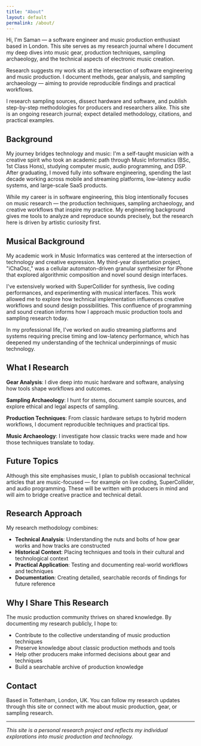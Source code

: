 ```yaml
---
title: "About"
layout: default
permalink: /about/
---
```


<div class="profile-container">
  <div class="profile-avatar" style="background-image: url('{{ '/assets/images/profile.jpeg' | relative_url }}?v={{ site.time | date: "%s" }}');"></div>
</div>

<div class="profile-intro">
<p>Hi, I'm Saman — a software engineer and music production enthusiast based in London. This site serves as my research journal where I document my deep dives into music gear, production techniques, sampling archaeology, and the technical aspects of electronic music creation.</p>

<p>Research suggests my work sits at the intersection of software engineering and music production. I document methods, gear analysis, and sampling archaeology — aiming to provide reproducible findings and practical workflows.</p>

<p>I research sampling sources, dissect hardware and software, and publish step-by-step methodologies for producers and researchers alike. This site is an ongoing research journal; expect detailed methodology, citations, and practical examples.</p>
</div>

## Background

My journey bridges technology and music: I'm a self-taught musician with a creative spirit who took an academic path through Music Informatics (BSc, 1st Class Hons), studying computer music, audio programming, and DSP. After graduating, I moved fully into software engineering, spending the last decade working across mobile and streaming platforms, low-latency audio systems, and large-scale SaaS products.

While my career is in software engineering, this blog intentionally focuses on music research — the production techniques, sampling archaeology, and creative workflows that inspire my practice. My engineering background gives me tools to analyze and reproduce sounds precisely, but the research here is driven by artistic curiosity first.

## Musical Background

My academic work in Music Informatics was centered at the intersection of technology and creative expression. My third-year dissertation project, "iChaOsc," was a cellular automaton-driven granular synthesizer for iPhone that explored algorithmic composition and novel sound design interfaces.

I've extensively worked with SuperCollider for synthesis, live coding performances, and experimenting with musical interfaces. This work allowed me to explore how technical implementation influences creative workflows and sound design possibilities. This confluence of programming and sound creation informs how I approach music production tools and sampling research today.

In my professional life, I've worked on audio streaming platforms and systems requiring precise timing and low-latency performance, which has deepened my understanding of the technical underpinnings of music technology.

## What I Research

**Gear Analysis**: I dive deep into music hardware and software, analysing how tools shape workflows and outcomes.

**Sampling Archaeology**: I hunt for stems, document sample sources, and explore ethical and legal aspects of sampling.

**Production Techniques**: From classic hardware setups to hybrid modern workflows, I document reproducible techniques and practical tips.

**Music Archaeology**: I investigate how classic tracks were made and how those techniques translate to today.

## Future Topics

Although this site emphasises music, I plan to publish occasional technical articles that are music-focused — for example on live coding, SuperCollider, and audio programming. These will be written with producers in mind and will aim to bridge creative practice and technical detail.

## Research Approach

My research methodology combines:

- **Technical Analysis**: Understanding the nuts and bolts of how gear works and how tracks are constructed
- **Historical Context**: Placing techniques and tools in their cultural and technological context
- **Practical Application**: Testing and documenting real-world workflows and techniques
- **Documentation**: Creating detailed, searchable records of findings for future reference

## Why I Share This Research

The music production community thrives on shared knowledge. By documenting my research publicly, I hope to:

- Contribute to the collective understanding of music production techniques
- Preserve knowledge about classic production methods and tools
- Help other producers make informed decisions about gear and techniques
- Build a searchable archive of production knowledge

## Contact

Based in Tottenham, London, UK. You can follow my research updates through this site or connect with me about music production, gear, or sampling research.

---

*This site is a personal research project and reflects my individual explorations into music production and technology.*
